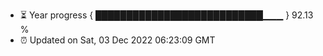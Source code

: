 - ⏳ Year progress { ███████████████████████████▁▁▁ } 92.13 %
- ⏰ Updated on Sat, 03 Dec 2022 06:23:09 GMT

